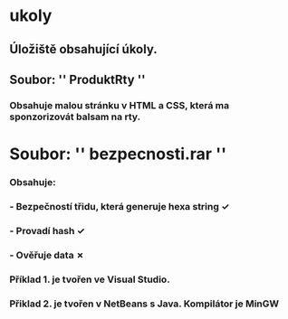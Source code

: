 # ukoly
## Úložiště obsahující úkoly.








##  Soubor: '' ProduktRty '' 
### Obsahuje malou stránku v HTML a CSS, která ma sponzorizovát balsam na rty.








# Soubor: '' bezpecnosti.rar '' 
### Obsahuje: 
### - **Bezpečností třidu, která generuje hexa string ✓**
### - **Provadí hash ✓**
### - **Ověřuje data ✗**

### Příklad 1. je tvořen ve Visual Studio.
### Přiklad 2. je tvořen v NetBeans s Java. Kompilátor je MinGW



